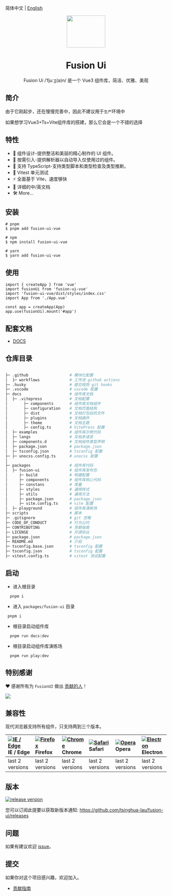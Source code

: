简体中文 | [English](./README.en-CN.md)

<p align="center">
<img  width="120px" height="100px"  src="https://img-blog.csdnimg.cn/99f1d53fa0b244809eee1a8a359e3261.png#pic_center" >
</p>
<h1 align="center">Fusion Ui</h1>
<p align="center">Fusion Ui /ˈfjuːʒ(ə)n/ 是一个 Vue3 组件库，简洁、优雅、美观</p>
</p>

## 简介

由于它刚起步，还在慢慢完善中，因此不建议用于``生产``环境中

如果想学习Vue3+Ts+Vite组件库的搭建，那么它会是一个不错的选择

## 特性

- 🧜 组件设计-提供整洁和美丽的精心制作的 UI 组件。
- 🎡 按需引入-提供解析器以自动导入仅使用过的组件。
- 💪 支持 TypeScript-支持类型脚本和类型检查及类型推断。
- 🧪 Vitest 单元测试
- ⚡️ 全面基于 Vite，速度够快
- 📃 详细的中/英文档
- 🛠  More...

## 安装

```
# pnpm
$ pnpm add fusion-ui-vue

# npm
$ npm install fusion-ui-vue

# yarn
$ yarn add fusion-ui-vue

```

## 使用

```
import { createApp } from 'vue'
import fusionUi from 'fusion-ui-vue'
import 'fusion-ui-vue/dist/styles/index.css'
import App from './App.vue'

const app = createApp(App)
app.use(fusionUi).mount('#app')

```

## 配套文档

- [DOCS](https://tsinghua-lau.github.io/fusion-ui/)

## 仓库目录
```bash

├─ .github                  # 模块化配置
│  ├─ workflows             # 工作流 github actions
├─ .husky                   # 提交规则 git hooks
├─ .vscode                  # vscode 配置
├─ docs                     # 组件库文档
│  ├─ .vitepress            # 文档配置
│       ├─ components       # 组件库文档组件
│       ├─ configuration    # 文档页面结构
│       ├─ dist             # 文档打包后的文件
│       ├─ plugins          # 文档插件
│       ├─ theme            # 文档主题
│       ├─ config.ts        # VitePress 配置
│  ├─ examples              # 组件库示例代码
│  ├─ langs                 # 文档多语言
│  ├─ components.d          # 文档组件类型声明
│  ├─ package.json          # package.json
│  ├─ tsconfig.json         # tsconfig 配置
├─ ├─ unocss.config.ts      # unocss 配置
│
├─ packages                 # 组件库代码
│  ├─ fusion-ui             # 组件库发布包
│     ├─ build              # 构建配置
│     ├─ components         # 组件库核心代码
│     ├─ constans           # 常量
│     ├─ styles             # 通用样式
│     ├─ utils              # 通用方法
│     ├─ package.json       # package.json
│     ├─ vite.config.ts     # vite 配置
│  ├─ playground            # 组件库演练场
├─ scripts                  # 脚本
├─ .gitignore               # git 忽略
├─ CODE_OF_CONDUCT          # 行为公约
├─ CONTRIBUTING             # 贡献指南
├─ LICENSE                  # 开源协议
├─ package.json             # package.json
├─ README.md                # 介绍
├─ tsconfig.base.json       # tsconfig 配置
├─ tsconfig.json            # tsconfig 配置
├─ vitest.config.ts         # vitest 测试配置

```

## 启动
  - 进入根目录

  ```
    pnpm i
  ```
 
  - 进入 `packages/fusion-ui` 目录
   ```
    pnpm i
  ```
  - 根目录启动组件库
  ```
    pnpm run docs:dev
  ```
  - 根目录启动组件库演练场
  ```
    pnpm run play:dev
  ```

## 特别感谢

❤️ 感谢所有为 ```FusionUI``` 做出 [贡献的人](https://github.com/tsinghua-lau/fusion-ui/graphs/contributors)！

<a href="https://github.com/tsinghua-lau/fusion-ui/graphs/contributors">
  <img src="https://contrib.rocks/image?repo=tsinghua-lau/fusion-ui" />
</a>

## 兼容性

现代浏览器支持所有组件，只支持两到三个版本。

| [![IE / Edge](https://cdn.nlark.com/yuque/0/2023/png/785653/1676598386595-58e6efd6-bd29-4671-bf28-e289dc8911e2.png)](http://godban.github.io/browsers-support-badges/) IE / Edge | [![Firefox](https://cdn.nlark.com/yuque/0/2023/png/785653/1676598386577-a25d20a4-c8e3-4c57-86bc-a1c853264457.png)](http://godban.github.io/browsers-support-badges/) Firefox | [![Chrome](https://cdn.nlark.com/yuque/0/2023/png/785653/1676598386568-5c1d71d1-732d-41b6-a20c-9900d1bcaa7a.png)](http://godban.github.io/browsers-support-badges/) Chrome | [![Safari](https://cdn.nlark.com/yuque/0/2023/png/785653/1676598386580-1a0870a7-0483-4c92-84ee-5afcd1da92d6.png)](http://godban.github.io/browsers-support-badges/) Safari | [![Opera](https://cdn.nlark.com/yuque/0/2023/png/785653/1676598386571-49e31a0f-d0e4-4efc-8808-a5eedd4101fe.png)](http://godban.github.io/browsers-support-badges/) Opera | [![Electron](https://cdn.nlark.com/yuque/0/2023/png/785653/1676598389214-b4742a92-cfe7-4730-aefb-f2fb5fd046f3.png)](http://godban.github.io/browsers-support-badges/) Electron |
| :------------------------------------------------------------------------------------------------------------------------------------------------------------------------------- | :--------------------------------------------------------------------------------------------------------------------------------------------------------------------------- | :------------------------------------------------------------------------------------------------------------------------------------------------------------------------- | :------------------------------------------------------------------------------------------------------------------------------------------------------------------------- | :----------------------------------------------------------------------------------------------------------------------------------------------------------------------- | :----------------------------------------------------------------------------------------------------------------------------------------------------------------------------- |
| last 2 versions                                                                                                                                                                  | last 2 versions                                                                                                                                                              | last 2 versions                                                                                                                                                            | last 2 versions                                                                                                                                                            | last 2 versions                                                                                                                                                          | last 2 versions                                                                                                                                                                |

## 版本



[![release version](https://img.shields.io/npm/v/fusion-ui-vue.svg?label=FusionUi&color=blue)](https://www.npmjs.com/package/fusion-ui-vue)


您可以订阅此提要以获取新版本通知: https://github.com/tsinghua-lau/fusion-ui/releases

## 问题

如果有建议欢迎 [issue](https://github.com/tsinghua-lau/fusion-ui/issues)。

## 提交

如果你对这个项目感兴趣，欢迎加入。

- [贡献指南](https://github.com/tsinghua-lau/fusion-ui/blob/master/CONTRIBUTING.zh-CN.md)

